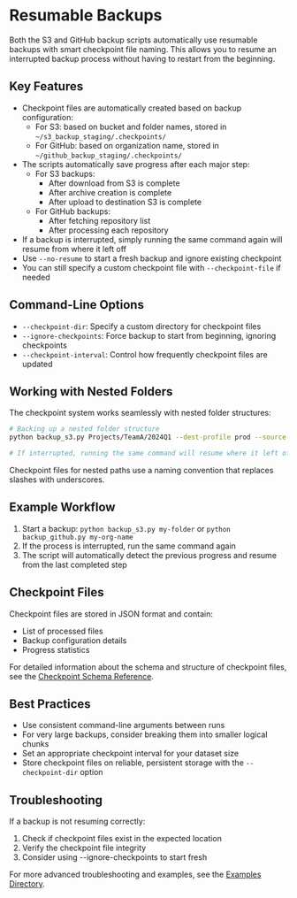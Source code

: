 # Resumable Backups

Both the S3 and GitHub backup scripts automatically use resumable backups with smart checkpoint file naming. This allows you to resume an interrupted backup process without having to restart from the beginning.

## Key Features

- Checkpoint files are automatically created based on backup configuration:
  - For S3: based on bucket and folder names, stored in `~/s3_backup_staging/.checkpoints/`
  - For GitHub: based on organization name, stored in `~/github_backup_staging/.checkpoints/`
- The scripts automatically save progress after each major step:
  - For S3 backups:
    - After download from S3 is complete
    - After archive creation is complete
    - After upload to destination S3 is complete
  - For GitHub backups:
    - After fetching repository list
    - After processing each repository
- If a backup is interrupted, simply running the same command again will resume from where it left off
- Use `--no-resume` to start a fresh backup and ignore existing checkpoint
- You can still specify a custom checkpoint file with `--checkpoint-file` if needed

## Command-Line Options

- `--checkpoint-dir`: Specify a custom directory for checkpoint files
- `--ignore-checkpoints`: Force backup to start from beginning, ignoring checkpoints
- `--checkpoint-interval`: Control how frequently checkpoint files are updated

## Working with Nested Folders

The checkpoint system works seamlessly with nested folder structures:

```bash
# Backing up a nested folder structure
python backup_s3.py Projects/TeamA/2024Q1 --dest-profile prod --source-bucket company-data --dest-bucket archive --cleanup --base-local-path /mnt/data

# If interrupted, running the same command will resume where it left off
```

Checkpoint files for nested paths use a naming convention that replaces slashes with underscores.

## Example Workflow

1. Start a backup: `python backup_s3.py my-folder` or `python backup_github.py my-org-name`
2. If the process is interrupted, run the same command again
3. The script will automatically detect the previous progress and resume from the last completed step

## Checkpoint Files

Checkpoint files are stored in JSON format and contain:
- List of processed files
- Backup configuration details
- Progress statistics

For detailed information about the schema and structure of checkpoint files, see the [Checkpoint Schema Reference](checkpoint_schema.md).

## Best Practices

- Use consistent command-line arguments between runs
- For very large backups, consider breaking them into smaller logical chunks
- Set an appropriate checkpoint interval for your dataset size
- Store checkpoint files on reliable, persistent storage with the `--checkpoint-dir` option

## Troubleshooting

If a backup is not resuming correctly:
1. Check if checkpoint files exist in the expected location
2. Verify the checkpoint file integrity
3. Consider using --ignore-checkpoints to start fresh

For more advanced troubleshooting and examples, see the [Examples Directory](../examples/resumable_backup_examples.md).